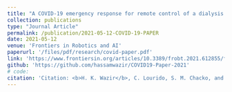 ```yaml
---
title: "A COVID-19 emergency response for remote control of a dialysis machine with mobile HRI"
collection: publications
type: "Journal Article"
permalink: /publication/2021-05-12-COVID-19-PAPER
date: 2021-05-12
venue: 'Frontiers in Robotics and AI'
paperurl: '/files/pdf/research/covid-paper.pdf'
link: 'https://www.frontiersin.org/articles/10.3389/frobt.2021.612855/full'
github: 'https://github.com/hassamwazir/COVID19-Paper-2021'
# code:
citation: 'Citation: <b>H. K. Wazir</b>, C. Lourido, S. M. Chacko, and V. Kapila, "A COVID-19 emergency response for remote control of a dialysis machine with mobile HRI," <i>in Frontiers in Robotics and AI</i>, vol. 8, 2021, doi: 10.3389/frobt.2021.612855'
---
```

